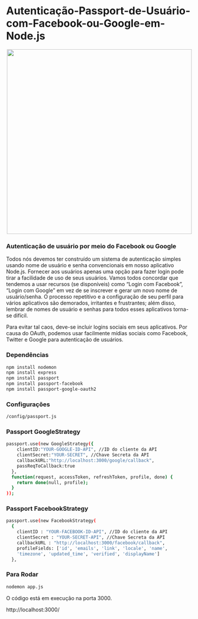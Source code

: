 # Autenticação-Passport-de-Usuário-com-Facebook-ou-Google-em-Node.js

<center><img src="https://i.ibb.co/hckSVRK/Untitled-8.png" width="500" height=""473></center>

 <h3>Autenticação de usuário por meio do Facebook ou Google</h3> 

Todos nós devemos ter construído um sistema de autenticação simples usando nome de usuário e senha convencionais em nosso aplicativo Node.js. Fornecer aos usuários apenas uma opção para fazer login pode tirar a facilidade de uso de seus usuários. Vamos todos concordar que tendemos a usar recursos (se disponíveis) como “Login com Facebook”, “Login com Google” em vez de se inscrever e gerar um novo nome de usuário/senha. O processo repetitivo e a configuração de seu perfil para vários aplicativos são demorados, irritantes e frustrantes; além disso, lembrar de nomes de usuário e senhas para todos esses aplicativos torna-se difícil.

Para evitar tal caos, deve-se incluir logins sociais em seus aplicativos. Por causa do OAuth, podemos usar facilmente mídias sociais como Facebook, Twitter e Google para autenticação de usuários.

<h3>Dependências</h3>

```bash
npm install nodemon
npm install express
npm install passport 
npm install passport-facebook
npm install passport-google-oauth2
```

<h3>Configurações</h3>

```bash
/config/passport.js
```

<h3>Passport GoogleStrategy</h3>

```bash
passport.use(new GoogleStrategy({
    clientID:"YOUR-GOOGLE-ID-API", //ID do cliente da API
    clientSecret:"YOUR-SECRET", //Chave Secreta da API
    callbackURL:"http://localhost:3000/google/callback",
    passReqToCallback:true
  },
  function(request, accessToken, refreshToken, profile, done) {
    return done(null, profile);
  }
));
``` 
<h3>Passport FacebookStrategy</h3>

```bash
passport.use(new FacebookStrategy(
  {
    clientID : "YOUR-FACEBOOK-ID-API", //ID do cliente da API
    clientSecret : "YOUR-SECRET-API", //Chave Secreta da API
    callbackURL : "http://localhost:3000/facebook/callback",
    profileFields: ['id', 'emails', 'link', 'locale', 'name',
    'timezone', 'updated_time', 'verified', 'displayName']
  },
``` 

<h3>Para Rodar</h3>

```bash
nodemon app.js
```

O código está em execução na porta 3000.

http://localhost:3000/
